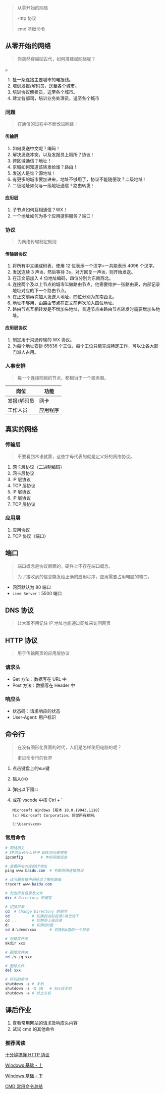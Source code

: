 > 从零开始的网络
>
> Http 协议
>
> cmd 基础命令

## 从零开始的网络

> 你突然穿越回古代，如何搭建起网络呢？

### <img src="https://gitee.com/nmdfzf404/Image-hosting/raw/master/2021/IMG_0813.jpg" style="zoom:50%;" />

1. 扯一条连接主要城市的电报线。
2. 培训发报/解码员，送至各个城市。
3. 培训协议解析员，送至各个城市。
4. 建立各部司，培训业务处理员，送至各个城市

### 问题

> 在通信的过程中不断改进网络！

#### 传输层

1. 如何发送中文呢？编码！
2. 解决发送冲突，以及发报员上厕所？协议！
3. 跨区域通信？地址！
4. 京城如何知道该转发给谁？路由！
5. 发送人是谁？源地址！
6. 有更多的城市要加进来，地址不够用了，协议不能随便改？二级地址！
7. 二级地址如何与一级地址通信？路由转发！

#### 应用层

1. 子节点如何互相通信？WX！
2. 一个地址如何为多个应用提供服务？端口！

### 协议

> 为网络传输制定规则

#### 传输层协议

1. 将所有中文编成码表，使用 12 位表示一个汉字=一共能表示 4096 个汉字。
2. 发送连续 3 声`滴`，然后等待 3s，对方回复一声`滴`，则开始发送。
3. 在正文前加入 4 位地址编码，四位分别为东南西北。
4. 连接两个及以上节点的城市叫做路由节点，他需要维护一张路由表，内部记录地址对应的下一个路由节点。
5. 在正文前再次加入发送人地址，四位分别为东南西北。
6. 地址不够用，由路由节点在正文前再次加入四位地址。
7. 路由节点互相转发是不增加头地址，普通节点由路由节点转发时需要增加头地址。

#### 应用层协议

1. 制定用于沟通传输的 WX 协议。
2. 为每个地址安排 65536 个工位，每个工位只能完成特定工作，可以让各大部门派人占用。

### 人事安排

> 每一个连接网络的节点，都相当于一个服务器。

| 岗位        | 功能     |
| ----------- | -------- |
| 发报/解码员 | 网卡     |
| 工作人员    | 应用程序 |

## 真实的网络

### 传输层

> 不要看到术语就蒙，这些字母代表的就是定义好的网络协议。

1. 网卡层协议（二进制编码）
2. 网卡层协议
3. IP 层协议
4. TCP 层协议
5. IP 层协议
6. IP 层协议
7. TCP 层协议

### 应用层

1. 应用协议
2. TCP 协议（端口）

## 端口

> 端口概念是协议层面的，硬件上不存在端口概念。
>
> 为了接收到的信息能发给正确的应用程序，应用需要占用电脑的端口。

- 网页默认为 80 端口
- `Live Server`：5500 端口

## DNS 协议

> 让大家不用记住 IP 地址也能通过网址来访问网页

## HTTP 协议

> 用于传输网页的应用层协议

### 请求头

- Get 方法：数据写在 URL 中
- Post 方法：数据写在 Header 中

### 响应头

- 状态码：请求响应的状态
- User-Agent: 用户标识

## 命令行

> 在没有图形化界面的时代，人们是怎样使用电脑的呢？
>
> 走进命令行的世界

1. 点击键盘上的`Win`键

2. 输入`CMD`

3. 弹出以下窗口

4. 或在 vscode 中按 Ctrl + `

   ```
   Microsoft Windows [版本 10.0.19043.1110]
   (c) Microsoft Corporation。保留所有权利。

   C:\Users\xxx>
   ```

### 常用命令

```powershell
# 网络相关
# IP地址长什么样子 DNS地址是哪里
ipconfig		# 本机网络信息

# 查看网址对应的IP地址
ping www.baidu.com	# 判断网络连接情况

# 访问服务器中间经过了哪些路由
tracert www.baidu.com

# 列出所有目录及文件
dir	# Directory 的缩写

# 切换目录
cd 	# Change Directory 的缩写
cd .		# 切换到当前目录(啥也没干
cd ..		# 切换到上级目录
d:			# 切换到d盘
cd d:\demo\xxx		# 切换到d盘的一个目录

# 创建文件夹
mkdir xxx

# 删除文件夹
rd /s /q xxx

# 删除文件
del xxx

# 好玩的命令
shutdown -s # 关机
shutdown -s -t 30	# 30s后关机
shutdown -a	# 终止关机
```

## 课后作业

1. 查看常用网站的请求及响应头内容
2. 试试 cmd 的其他命令

### 推荐阅读

[十分钟搞懂 HTTP 协议](https://zhuanlan.zhihu.com/p/72616216)

[Windows 基础 - 上](https://zhuanlan.zhihu.com/p/87943356)

[Windows 基础 - 下](https://zhuanlan.zhihu.com/p/88143812)

[CMD 常用命令总结](https://zhuanlan.zhihu.com/p/415002296)
